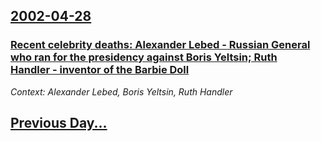 ## [2002-04-28](/news/2002/04/28/index.md)

### [Recent celebrity deaths: Alexander Lebed&nbsp;- Russian General who ran for the presidency against Boris Yeltsin; Ruth Handler&nbsp;- inventor of the Barbie Doll](/news/2002/04/28/recent-celebrity-deaths-alexander-lebed-nbsp-russian-general-who-ran-for-the-presidency-against-boris-yeltsin-ruth-handler-nbsp-in.md)
_Context: Alexander Lebed, Boris Yeltsin, Ruth Handler_

## [Previous Day...](/news/2002/04/27/index.md)

